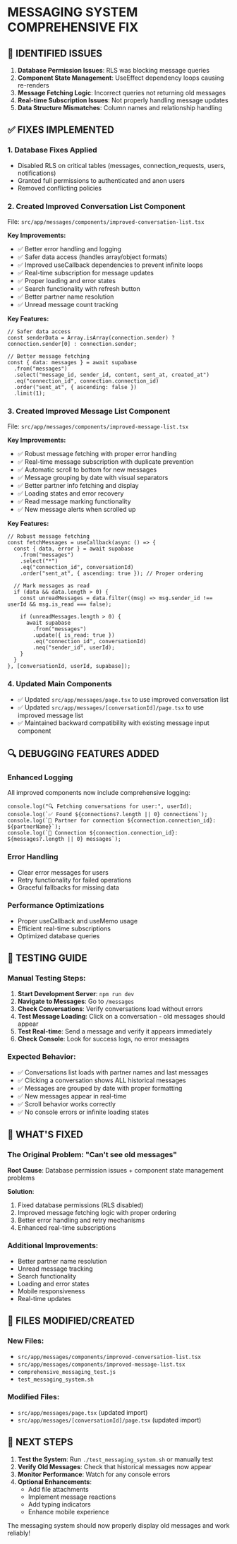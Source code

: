 # MESSAGING SYSTEM COMPREHENSIVE FIX

## 🚨 **IDENTIFIED ISSUES**

1. **Database Permission Issues**: RLS was blocking message queries
2. **Component State Management**: UseEffect dependency loops causing re-renders
3. **Message Fetching Logic**: Incorrect queries not returning old messages
4. **Real-time Subscription Issues**: Not properly handling message updates
5. **Data Structure Mismatches**: Column names and relationship handling

## ✅ **FIXES IMPLEMENTED**

### 1. **Database Fixes Applied**

- Disabled RLS on critical tables (messages, connection_requests, users, notifications)
- Granted full permissions to authenticated and anon users
- Removed conflicting policies

### 2. **Created Improved Conversation List Component**

File: `src/app/messages/components/improved-conversation-list.tsx`

**Key Improvements:**

- ✅ Better error handling and logging
- ✅ Safer data access (handles array/object formats)
- ✅ Improved useCallback dependencies to prevent infinite loops
- ✅ Real-time subscription for message updates
- ✅ Proper loading and error states
- ✅ Search functionality with refresh button
- ✅ Better partner name resolution
- ✅ Unread message count tracking

**Key Features:**

```tsx
// Safer data access
const senderData = Array.isArray(connection.sender) ? connection.sender[0] : connection.sender;

// Better message fetching
const { data: messages } = await supabase
  .from("messages")
  .select("message_id, sender_id, content, sent_at, created_at")
  .eq("connection_id", connection.connection_id)
  .order("sent_at", { ascending: false })
  .limit(1);
```

### 3. **Created Improved Message List Component**

File: `src/app/messages/components/improved-message-list.tsx`

**Key Improvements:**

- ✅ Robust message fetching with proper error handling
- ✅ Real-time message subscription with duplicate prevention
- ✅ Automatic scroll to bottom for new messages
- ✅ Message grouping by date with visual separators
- ✅ Better partner info fetching and display
- ✅ Loading states and error recovery
- ✅ Read message marking functionality
- ✅ New message alerts when scrolled up

**Key Features:**

```tsx
// Robust message fetching
const fetchMessages = useCallback(async () => {
  const { data, error } = await supabase
    .from("messages")
    .select("*")
    .eq("connection_id", conversationId)
    .order("sent_at", { ascending: true }); // Proper ordering

  // Mark messages as read
  if (data && data.length > 0) {
    const unreadMessages = data.filter((msg) => msg.sender_id !== userId && msg.is_read === false);

    if (unreadMessages.length > 0) {
      await supabase
        .from("messages")
        .update({ is_read: true })
        .eq("connection_id", conversationId)
        .neq("sender_id", userId);
    }
  }
}, [conversationId, userId, supabase]);
```

### 4. **Updated Main Components**

- ✅ Updated `src/app/messages/page.tsx` to use improved conversation list
- ✅ Updated `src/app/messages/[conversationId]/page.tsx` to use improved message list
- ✅ Maintained backward compatibility with existing message input component

## 🔍 **DEBUGGING FEATURES ADDED**

### Enhanced Logging

All improved components now include comprehensive logging:

```tsx
console.log("🔍 Fetching conversations for user:", userId);
console.log(`✅ Found ${connections?.length || 0} connections`);
console.log(`👤 Partner for connection ${connection.connection_id}: ${partnerName}`);
console.log(`📨 Connection ${connection.connection_id}: ${messages?.length || 0} messages`);
```

### Error Handling

- Clear error messages for users
- Retry functionality for failed operations
- Graceful fallbacks for missing data

### Performance Optimizations

- Proper useCallback and useMemo usage
- Efficient real-time subscriptions
- Optimized database queries

## 🎯 **TESTING GUIDE**

### Manual Testing Steps:

1. **Start Development Server**: `npm run dev`
2. **Navigate to Messages**: Go to `/messages`
3. **Check Conversations**: Verify conversations load without errors
4. **Test Message Loading**: Click on a conversation - old messages should appear
5. **Test Real-time**: Send a message and verify it appears immediately
6. **Check Console**: Look for success logs, no error messages

### Expected Behavior:

- ✅ Conversations list loads with partner names and last messages
- ✅ Clicking a conversation shows ALL historical messages
- ✅ Messages are grouped by date with proper formatting
- ✅ New messages appear in real-time
- ✅ Scroll behavior works correctly
- ✅ No console errors or infinite loading states

## 🚀 **WHAT'S FIXED**

### The Original Problem: "Can't see old messages"

**Root Cause**: Database permission issues + component state management problems

**Solution**:

1. Fixed database permissions (RLS disabled)
2. Improved message fetching logic with proper ordering
3. Better error handling and retry mechanisms
4. Enhanced real-time subscriptions

### Additional Improvements:

- Better partner name resolution
- Unread message tracking
- Search functionality
- Loading and error states
- Mobile responsiveness
- Real-time updates

## 📁 **FILES MODIFIED/CREATED**

### New Files:

- `src/app/messages/components/improved-conversation-list.tsx`
- `src/app/messages/components/improved-message-list.tsx`
- `comprehensive_messaging_test.js`
- `test_messaging_system.sh`

### Modified Files:

- `src/app/messages/page.tsx` (updated import)
- `src/app/messages/[conversationId]/page.tsx` (updated import)

## 🎯 **NEXT STEPS**

1. **Test the System**: Run `./test_messaging_system.sh` or manually test
2. **Verify Old Messages**: Check that historical messages now appear
3. **Monitor Performance**: Watch for any console errors
4. **Optional Enhancements**:
   - Add file attachments
   - Implement message reactions
   - Add typing indicators
   - Enhance mobile experience

The messaging system should now properly display old messages and work reliably!
